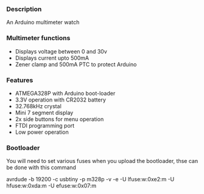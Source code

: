 ### Description

An Arduino multimeter watch

### Multimeter functions

- Displays voltage between 0 and 30v
- Displays current upto 500mA
- Zener clamp and 500mA PTC to protect Arduino

### Features

- ATMEGA328P with Arduino boot-loader
- 3.3V operation with CR2032 battery
- 32.768kHz crystal
- Mini 7 segment display
- 2x side buttons for menu operation
- FTDI programming port
- Low power operation

### Bootloader

You will need to set various fuses when you upload the bootloader, thse can be done with this command

avrdude -b 19200 -c usbtiny -p m328p -v -e -U lfuse:w:0xe2:m -U hfuse:w:0xda:m -U efuse:w:0x07:m